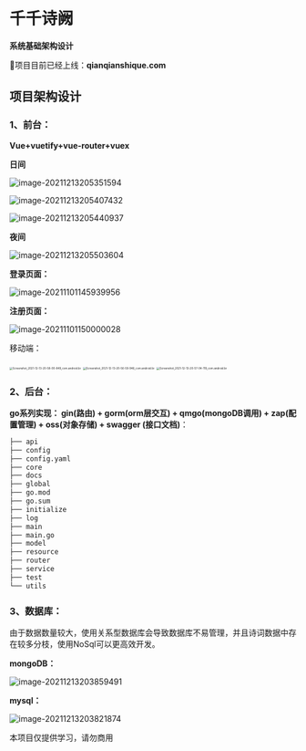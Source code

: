 # 千千诗阙

**系统基础架构设计**

:star2:项目目前已经上线：**qianqianshique.com**

## 项目架构设计

### 1、前台：

**Vue+vuetify+vue-router+vuex**

**日间**

![image-20211213205351594](https://yili979.oss-cn-beijing.aliyuncs.com/imgvX7orTk1DtfyaWS.png)

![image-20211213205407432](https://yili979.oss-cn-beijing.aliyuncs.com/imgvjx8tgRMi4DdSOW.png)

![image-20211213205440937](https://yili979.oss-cn-beijing.aliyuncs.com/img5CEscunpxKmkO2e-20211213214924313.png)

**夜间**

![image-20211213205503604](https://yili979.oss-cn-beijing.aliyuncs.com/imguh6q1cDFPB8IWmn.png)

**登录页面：**

![image-20211101145939956](https://i.loli.net/2021/11/01/REbwdxkzuh34O82.png)

**注册页面：**

![image-20211101150000028](https://i.loli.net/2021/11/01/fugE3loCvINRFtp.png)

移动端：

<img src="https://yili979.oss-cn-beijing.aliyuncs.com/imgiwsN57OCnpGo9h2.jpg" alt="Screenshot_2021-12-13-20-58-00-849_com.android.br" style="zoom:33%;" />



<img src="https://yili979.oss-cn-beijing.aliyuncs.com/imgu5FfSBbHzC9yNem.jpg" alt="Screenshot_2021-12-13-20-56-59-946_com.android.br" style="zoom:33%;" />



<img src="https://yili979.oss-cn-beijing.aliyuncs.com/img3wouMi2tKyGxJLI.jpg" alt="Screenshot_2021-12-13-20-57-04-119_com.android.br" style="zoom:33%;" />



### 2、后台：

**go系列实现： gin(路由) + gorm(orm层交互) + qmgo(mongoDB调用) + zap(配置管理) + oss(对象存储) + swagger (接口文档)**：

```txt
├── api
├── config
├── config.yaml
├── core
├── docs
├── global
├── go.mod
├── go.sum
├── initialize
├── log
├── main
├── main.go
├── model
├── resource
├── router
├── service
├── test
└── utils
```



### 3、数据库：

由于数据数量较大，使用关系型数据库会导致数据库不易管理，并且诗词数据中存在较多分枝，使用NoSql可以更高效开发。

**mongoDB：**

![image-20211213203859491](https://yili979.oss-cn-beijing.aliyuncs.com/imgoNEelgjPCfbJqHU.png)

**mysql：**

![image-20211213203821874](https://yili979.oss-cn-beijing.aliyuncs.com/imgPKcjsIaT2RmQp96.png)

本项目仅提供学习，请勿商用
